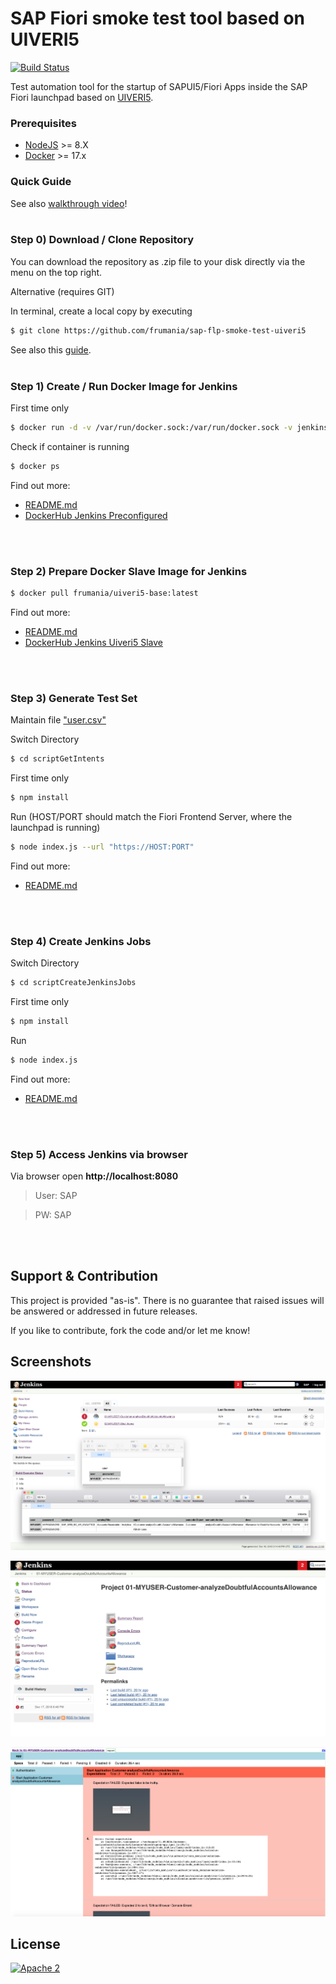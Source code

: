 # SAP Fiori smoke test tool based on UIVERI5

[![Build Status](https://travis-ci.org/frumania/sap-flp-smoke-test-uiveri5.svg?branch=master)](https://travis-ci.org/frumania/sap-flp-smoke-test-uiveri5)

Test automation tool for the startup of SAPUI5/Fiori Apps inside the SAP Fiori launchpad based on [UIVERI5](https://github.com/SAP/ui5-uiveri5).

### Prerequisites

* [NodeJS](https://nodejs.org) >= 8.X
* [Docker](https://docker.com) >= 17.x

### Quick Guide

See also [walkthrough video]()!
<br>
<br>

### Step 0) Download / Clone Repository

You can download the repository as .zip file to your disk directly via the menu on the top right.

Alternative (requires GIT)

In terminal, create a local copy by executing  
```bash
$ git clone https://github.com/frumania/sap-flp-smoke-test-uiveri5
```

See also this [guide](https://help.github.com/articles/cloning-a-repository/).
<br>
<br>

### Step 1) Create / Run Docker Image for Jenkins

First time only
```bash
$ docker run -d -v /var/run/docker.sock:/var/run/docker.sock -v jenkins_home:/var/jenkins_home -p 8080:8080 -p 50000:50000 frumania/docker-jenkins-preconf:latest
```

Check if container is running  
```bash
$ docker ps
```

Find out more:
* [README.md](https://github.com/frumania/docker-jenkins-preconf/blob/master/README.md)
* [DockerHub Jenkins Preconfigured](https://hub.docker.com/r/frumania/docker-jenkins-preconf/)
<br>
<br>

### Step 2) Prepare Docker Slave Image for Jenkins

```bash
$ docker pull frumania/uiveri5-base:latest
```

Find out more:
* [README.md](https://github.com/frumania/docker-uiveri5-jenkins-slave/blob/master/README.md)
* [DockerHub Jenkins Uiveri5 Slave](https://hub.docker.com/r/frumania/uiveri5-base/)
<br>
<br>

### Step 3) Generate Test Set

Maintain file ["user.csv"](https://github.com/frumania/sap-flp-smoke-test-uiveri5/blob/master/user.csv)

Switch Directory  
```bash
$ cd scriptGetIntents
```

First time only  
```bash
$ npm install
```

Run (HOST/PORT should match the Fiori Frontend Server, where the launchpad is running)
```bash
$ node index.js --url "https://HOST:PORT"
```

Find out more:
* [README.md](https://github.com/frumania/sap-flp-smoke-test-uiveri5/blob/master/scriptGetIntents/README.md)
<br>
<br>

### Step 4) Create Jenkins Jobs

Switch Directory  
```bash
$ cd scriptCreateJenkinsJobs
```

First time only
```bash
$ npm install
```

Run  
```bash
$ node index.js
```

Find out more:
* [README.md](https://github.com/frumania/sap-flp-smoke-test-uiveri5/blob/master/scriptCreateJenkinsJobs/README.md)
<br>
<br>

### Step 5) Access Jenkins via browser

Via browser open **http://localhost:8080**

> User: SAP

> PW: SAP
<br>
<br>

## Support & Contribution

This project is provided "as-is". There is no guarantee that raised issues will be answered or addressed in future releases.

If you like to contribute, fork the code and/or let me know!

## Screenshots

![DEMO](https://github.com/frumania/sap-flp-smoke-test-uiveri5/blob/master/docs/img/1.png)

![DEMO](https://github.com/frumania/sap-flp-smoke-test-uiveri5/blob/master/docs/img/2.png)

![DEMO](https://github.com/frumania/sap-flp-smoke-test-uiveri5/blob/master/docs/img/3.png)

## License

[![Apache 2](https://img.shields.io/badge/license-Apache%202-blue.svg)](./LICENSE.txt)
